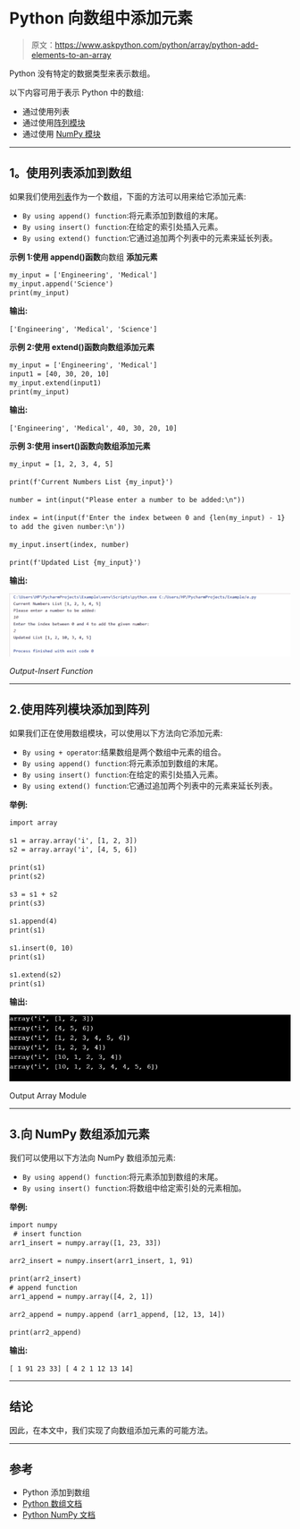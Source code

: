 # Python 向数组中添加元素

> 原文：<https://www.askpython.com/python/array/python-add-elements-to-an-array>

Python 没有特定的数据类型来表示数组。

以下内容可用于表示 Python 中的数组:

*   通过使用列表
*   通过使用[阵列模块](https://www.askpython.com/python/array/python-array-examples)
*   通过使用 [NumPy 模块](https://www.askpython.com/python-modules/numpy/python-numpy-arrays)

* * *

## **1。使用列表添加到数组**

如果我们使用[列表](https://www.askpython.com/python/list/python-list)作为一个数组，下面的方法可以用来给它添加元素:

*   `By using append() function`:将元素添加到数组的末尾。
*   `By using insert() function`:在给定的索引处插入元素。
*   `By using extend() function`:它通过追加两个列表中的元素来延长列表。

**示例 1:使用 append()函数**向数组 **添加元素**

```
my_input = ['Engineering', 'Medical'] 
my_input.append('Science') 
print(my_input) 

```

**输出:**

`['Engineering', 'Medical', 'Science']`

**示例 2:使用 extend()函数向数组添加元素**

```
my_input = ['Engineering', 'Medical'] 
input1 = [40, 30, 20, 10] 
my_input.extend(input1) 
print(my_input)

```

**输出:**

`['Engineering', 'Medical', 40, 30, 20, 10]`

**示例 3:使用 insert()函数向数组添加元素**

```
my_input = [1, 2, 3, 4, 5]

print(f'Current Numbers List {my_input}')

number = int(input("Please enter a number to be added:\n"))

index = int(input(f'Enter the index between 0 and {len(my_input) - 1} to add the given number:\n'))

my_input.insert(index, number)

print(f'Updated List {my_input}')

```

**输出:**

![Output Insert Function](img/db4549b55d0b14f145b7f4ff361a0b52.png)

*Output-Insert Function*

* * *

## 2.使用阵列模块添加到阵列

如果我们正在使用数组模块，可以使用以下方法向它添加元素:

*   `By using + operator`:结果数组是两个数组中元素的组合。
*   `By using append() function`:将元素添加到数组的末尾。
*   `By using insert() function`:在给定的索引处插入元素。
*   `By using extend() function`:它通过追加两个列表中的元素来延长列表。

**举例:**

```
import array

s1 = array.array('i', [1, 2, 3])
s2 = array.array('i', [4, 5, 6])

print(s1)  
print(s2)  

s3 = s1 + s2
print(s3)  

s1.append(4)
print(s1)  

s1.insert(0, 10)
print(s1) 

s1.extend(s2)
print(s1) 

```

**输出:**

![Output Array Module](img/7cc2dab62afb7dfb6ac20854ed958eb1.png)

Output Array Module

* * *

## 3.向 NumPy 数组添加元素

我们可以使用以下方法向 NumPy 数组添加元素:

*   `By using append() function`:将元素添加到数组的末尾。
*   `By using insert() function`:将数组中给定索引处的元素相加。

**举例:**

```
import numpy
 # insert function
arr1_insert = numpy.array([1, 23, 33])

arr2_insert = numpy.insert(arr1_insert, 1, 91)

print(arr2_insert)
# append function
arr1_append = numpy.array([4, 2, 1])

arr2_append = numpy.append (arr1_append, [12, 13, 14])

print(arr2_append)

```

**输出:**

`[ 1 91 23 33]
[ 4 2 1 12 13 14]`

* * *

## 结论

因此，在本文中，我们实现了向数组添加元素的可能方法。

* * *

## 参考

*   Python 添加到数组
*   [Python 数组文档](https://docs.python.org/3/library/array.html)
*   [Python NumPy 文档](https://numpy.org/)